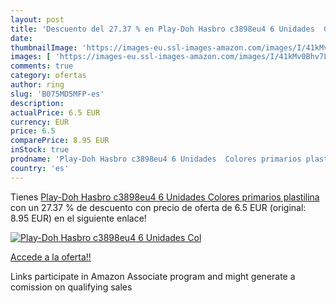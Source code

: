 ```yaml
---
layout: post
title: 'Descuento del 27.37 % en Play-Doh Hasbro c3898eu4 6 Unidades  Col'
date: 
thumbnailImage: 'https://images-eu.ssl-images-amazon.com/images/I/41kMv0Bhv7L._SL200_.jpg'
images: [ 'https://images-eu.ssl-images-amazon.com/images/I/41kMv0Bhv7L._SL200_.jpg' ]
comments: true
category: ofertas
author: ring
slug: 'B075MD5MFP-es'
description:
actualPrice: 6.5 EUR
currency: EUR
price: 6.5
comparePrice: 8.95 EUR
inStock: true
prodname: 'Play-Doh Hasbro c3898eu4 6 Unidades  Colores primarios plastilina'
country: 'es'
---
```


Tienes [Play-Doh Hasbro c3898eu4 6 Unidades  Colores primarios plastilina](https://www.amazon.es/dp/B075MD5MFP/?tag=tolees-21) con un 27.37 % de descuento con precio de oferta de 6.5 EUR (original: 8.95 EUR) en el siguiente enlace!

[![Play-Doh Hasbro c3898eu4 6 Unidades  Col](https://images-eu.ssl-images-amazon.com/images/I/41kMv0Bhv7L._SL200_.jpg)](https://www.amazon.es/dp/B075MD5MFP/?tag=tolees-21)

[Accede a la oferta!!](https://www.amazon.es/dp/B075MD5MFP/?tag=tolees-21)

Links participate in Amazon Associate program and might generate a comission on qualifying sales


